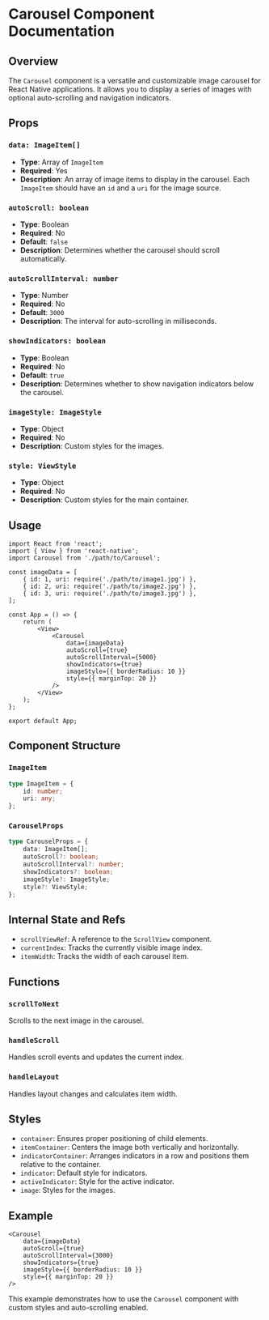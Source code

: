 # Carousel Component Documentation

## Overview

The `Carousel` component is a versatile and customizable image carousel for React Native applications. It allows you to display a series of images with optional auto-scrolling and navigation indicators.

## Props

### `data: ImageItem[]`

- **Type**: Array of `ImageItem`
- **Required**: Yes
- **Description**: An array of image items to display in the carousel. Each `ImageItem` should have an `id` and a `uri` for the image source.

### `autoScroll: boolean`

- **Type**: Boolean
- **Required**: No
- **Default**: `false`
- **Description**: Determines whether the carousel should scroll automatically.

### `autoScrollInterval: number`

- **Type**: Number
- **Required**: No
- **Default**: `3000`
- **Description**: The interval for auto-scrolling in milliseconds.

### `showIndicators: boolean`

- **Type**: Boolean
- **Required**: No
- **Default**: `true`
- **Description**: Determines whether to show navigation indicators below the carousel.

### `imageStyle: ImageStyle`

- **Type**: Object
- **Required**: No
- **Description**: Custom styles for the images.

### `style: ViewStyle`

- **Type**: Object
- **Required**: No
- **Description**: Custom styles for the main container.

## Usage

```tsx
import React from 'react';
import { View } from 'react-native';
import Carousel from './path/to/Carousel';

const imageData = [
    { id: 1, uri: require('./path/to/image1.jpg') },
    { id: 2, uri: require('./path/to/image2.jpg') },
    { id: 3, uri: require('./path/to/image3.jpg') },
];

const App = () => {
    return (
        <View>
            <Carousel
                data={imageData}
                autoScroll={true}
                autoScrollInterval={5000}
                showIndicators={true}
                imageStyle={{ borderRadius: 10 }}
                style={{ marginTop: 20 }}
            />
        </View>
    );
};

export default App;
```

## Component Structure

### `ImageItem`

```ts
type ImageItem = {
    id: number;
    uri: any;
};
```

### `CarouselProps`

```ts
type CarouselProps = {
    data: ImageItem[];
    autoScroll?: boolean;
    autoScrollInterval?: number;
    showIndicators?: boolean;
    imageStyle?: ImageStyle;
    style?: ViewStyle;
};
```

## Internal State and Refs

- `scrollViewRef`: A reference to the `ScrollView` component.
- `currentIndex`: Tracks the currently visible image index.
- `itemWidth`: Tracks the width of each carousel item.

## Functions

### `scrollToNext`

Scrolls to the next image in the carousel.

### `handleScroll`

Handles scroll events and updates the current index.

### `handleLayout`

Handles layout changes and calculates item width.

## Styles

- `container`: Ensures proper positioning of child elements.
- `itemContainer`: Centers the image both vertically and horizontally.
- `indicatorContainer`: Arranges indicators in a row and positions them relative to the container.
- `indicator`: Default style for indicators.
- `activeIndicator`: Style for the active indicator.
- `image`: Styles for the images.

## Example

```tsx
<Carousel
    data={imageData}
    autoScroll={true}
    autoScrollInterval={3000}
    showIndicators={true}
    imageStyle={{ borderRadius: 10 }}
    style={{ marginTop: 20 }}
/>
```

This example demonstrates how to use the `Carousel` component with custom styles and auto-scrolling enabled.
